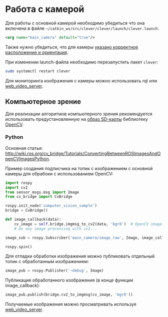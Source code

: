 # Работа с камерой

Для работы с основной камерой необходимо убедиться что она включена в файле `~/catkin_ws/src/clever/clever/launch/clever.launch`:

```xml
<arg name="main_camera" default="true"/>
```

Также нужно убедиться, что для камеры [указано корректное расположение и ориентация](camera_frame.md).

При изменении launch-файла необходимо перезапустить пакет `clever`:

```bash
sudo systemctl restart clever
```

Для мониторинга изображения с камеры можно использовать rqt или [web_video_server](web_video_server.md).

## Компьютерное зрение

Для реализации алгоритмов компьютерного зрения рекомендуется использовать предустановленную на [образ SD-карты](microsd_images.md) библиотеку [OpenCV](https://opencv.org).

### Python

Основная статья: http://wiki.ros.org/cv_bridge/Tutorials/ConvertingBetweenROSImagesAndOpenCVImagesPython.

Пример создания подписчика на топик с изображением с основной камеры для обрабоки с использованием OpenCV:

```python
import rospy
import cv2
from sensor_msgs.msg import Image
from cv_bridge import CvBridge

rospy.init_node('computer_vision_sample')
bridge = CvBridge()

def image_callback(data):
    cv_image = self.bridge.imgmsg_to_cv2(data, 'bgr8')  # OpenCV image
    # Do any image processing with cv2...

image_sub = rospy.Subscriber('main_camera/image_raw', Image, image_callback)

rospy.spin()
```

Для отладки обработки изображения можно публиковать отдельный топик с обработанным изображением:

```python
image_pub = rospy.Publisher('~debug', Image)
```

Публикация обработанного изображения (в конце функции image_callback):

```python
image_pub.publish(bridge.cv2_to_imgmsg(cv_image, 'bgr8'))
```

Получаемые изображения можно просматривать используя [web_video_server](web_video_server.md).
